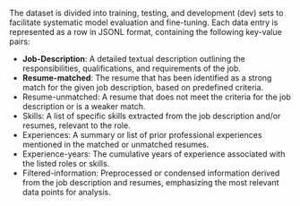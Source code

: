 The dataset is divided into training, testing, and development (dev) sets to facilitate systematic model evaluation and fine-tuning. Each data entry is represented as a row in JSONL format, containing the following key-value pairs:

- **Job-Description**: A detailed textual description outlining the responsibilities, qualifications, and requirements of the job.
- **Resume-matched**: The resume that has been identified as a strong match for the given job description, based on predefined criteria.
- Resume-unmatched: A resume that does not meet the criteria for the job description or is a weaker match.
- Skills: A list of specific skills extracted from the job description and/or resumes, relevant to the role.
- Experiences: A summary or list of prior professional experiences mentioned in the matched or unmatched resumes.
- Experience-years: The cumulative years of experience associated with the listed roles or skills.
- Filtered-information: Preprocessed or condensed information derived from the job description and resumes, emphasizing the most relevant data points for analysis.
